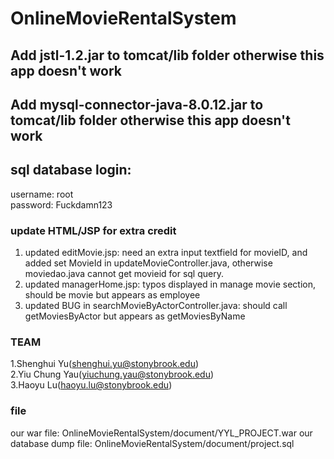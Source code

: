 # OnlineMovieRentalSystem
## Add jstl-1.2.jar to tomcat/lib folder otherwise this app doesn't work
## Add mysql-connector-java-8.0.12.jar to tomcat/lib folder otherwise this app doesn't work

## sql database login:
username: root <br>
password: Fuckdamn123


### update HTML/JSP for extra credit
1. updated editMovie.jsp: need an extra input textfield for movieID, and added set MovieId in updateMovieController.java, otherwise moviedao.java cannot get movieid for sql query.
2. updated managerHome.jsp: typos displayed in manage movie section, should be movie but appears as employee 
3. updated BUG in searchMovieByActorController.java: should call getMoviesByActor but appears as getMoviesByName

### TEAM
1.Shenghui Yu(shenghui.yu@stonybrook.edu) <br>
2.Yiu Chung Yau(yiuchung.yau@stonybrook.edu) <br>
3.Haoyu Lu(haoyu.lu@stonybrook.edu)

### file
our war file: OnlineMovieRentalSystem/document/YYL_PROJECT.war
our database dump file: OnlineMovieRentalSystem/document/project.sql


